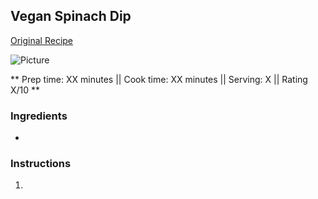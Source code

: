## Vegan Spinach Dip

[Original Recipe](https://www.LINK_TO_RECIPE)

![Picture](../img/Link_to_picture)

** Prep time: XX minutes || Cook time: XX minutes || Serving: X || Rating X/10 **

### Ingredients

- 

### Instructions

1. 
